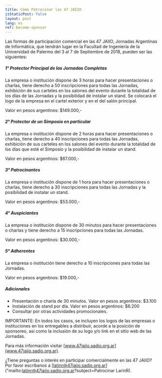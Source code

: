 ```yaml
---
title: Cómo Patrocinar las 47 JAIIO
isStaticPost: false
layout: post
lang: es
ref: become-sponsor
---
```



Las formas de participación comercial en las 47 JAIIO, Jornadas Argentinas de
Informática, que tendrán lugar en la Facultad de Ingeniería de la Universidad de Palermo del 3 al 7 de Septiembre de 2018, pueden ser las siguientes:

##### 1° Protector Principal de las Jornadas Completas

La empresa o institución dispone de 3 horas para hacer presentaciones o charlas, tiene derecho a 50 inscripciones para todas las Jornadas, exhibición de sus carteles en los salones del evento durante la totalidad de los días de las Jornadas y la posibilidad de instalar un stand. Se colocará el logo de la empresa en el cartel exterior y en el del salón principal.

Valor en pesos argentinos: $149.000,-

##### 2° Protector de un Simposio en particular

La empresa o institución dispone de 2 horas para hacer presentaciones o charlas, tiene derecho a 40 inscripciones para todas las Jornadas, exhibición de sus carteles en los salones del evento durante la totalidad de los días que esté el Simposio y la posibilidad de instalar un stand.

Valor en pesos argentinos: $67.000,-

##### 3° Patrocinantes

La empresa o institución dispone de 1 hora para hacer presentaciones o charlas, tiene derecho a 30 inscripciones para todas las Jornadas y la posibilidad de instalar un stand.

Valor en pesos argentinos: $53.000,-

##### 4° Auspiciantes

La empresa o institución dispone de 30 minutos para hacer presentaciones o charlas y tiene derecho a 15 inscripciones para todas las Jornadas.

Valor en pesos argentinos: $30.000,-

##### 5° Adherentes

La empresa o institución tiene derecho a 10 inscripciones para todas las Jornadas.

Valor en pesos argentinos: $19.000,-

##### Adicionales

- Presentación o charla de 30 minutos. Valor en pesos argentinos: $3.100
- Instalación de stand por día. Valor en pesos argentinos: $6.200
- Consultar por otras actividades promocionales.

IMPORTANTE: En todos los casos, se incluyen los logos de las empresas o instituciones en los entregables a distribuir, acorde a la posición de sponsoreo, así como la inclusión de su logo y/o link en el sitio web de las Jornadas.

Para más información visitar [www.47jaiio.sadio.org.ar](www.47jaiio.sadio.org.ar).

¿Tiene preguntas o interés en participar comercialmente en las 47 JAIIO? Por favor escríbanos a [latinr@47jaiio.sadio.org.ar]("mailto:latinr@47jaiio.sadio.org.ar?subject=Patrocinar LarinR).